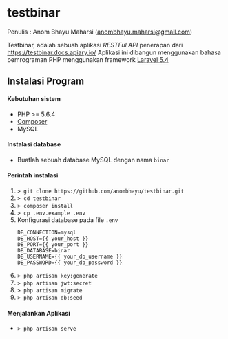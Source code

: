 # testbinar

Penulis : Anom Bhayu Maharsi (anombhayu.maharsi@gmail.com)

Testbinar, adalah sebuah aplikasi *RESTFul API* penerapan dari https://testbinar.docs.apiary.io/
Aplikasi ini dibangun menggunakan bahasa pemrograman PHP menggunakan framework [Laravel 5.4](https://laravel.com/docs/5.4) 

## Instalasi Program

#### Kebutuhan sistem
  - PHP >= 5.6.4
  - [Composer](https://getcomposer.org/)
  - MySQL

#### Instalasi database
  - Buatlah sebuah database MySQL dengan nama `binar` 
  
#### Perintah instalasi
  1. ```> git clone https://github.com/anombhayu/testbinar.git```
  2. ```> cd testbinar```
  3. ```> composer install```
  4. ```> cp .env.example .env```
  5. Konfigurasi database pada file `.env`
     ```
     DB_CONNECTION=mysql
     DB_HOST={{ your_host }}
     DB_PORT={{ your_port }}
     DB_DATABASE=binar
     DB_USERNAME={{ your_db_username }}
     DB_PASSWORD={{ your_db_password }}
     ```
  6. ```> php artisan key:generate```
  7. ```> php artisan jwt:secret```
  8. ```> php artisan migrate```
  9. ```> php artisan db:seed```
  
#### Menjalankan Aplikasi
  - ```> php artisan serve```
